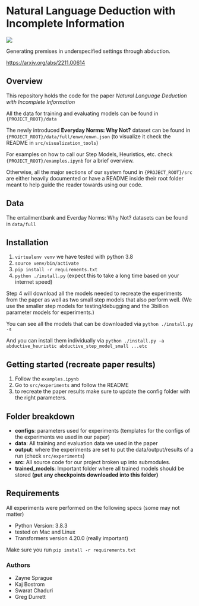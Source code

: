 # Natural Language Deduction with Incomplete Information


<image src="./images/overview.png"></image>

Generating premises in underspecified settings through abduction.

https://arxiv.org/abs/2211.00614

## Overview

This repository holds the code for the paper _Natural Language Deduction with Incomplete Information_

All the data for training and evaluating models can be found in `{PROJECT_ROOT}/data`

The newly introduced **Everyday Norms: Why Not?** dataset can be found in `{PROJECT_ROOT}/data/full/enwn/enwn.json`
(to visualize it check the README in `src/visualization_tools`)

For examples on how to call our Step Models, Heuristics, etc. check `{PROJECT_ROOT}/examples.ipynb` for a brief overview.

Otherwise, all the major sections of our system found in `{PROJECT_ROOT}/src` are either heavily documented or have a
README inside their root folder meant to help guide the reader towards using our code.

## Data

The entailmentbank and Everday Norms: Why Not? datasets can be found in `data/full`

## Installation

1. `virtualenv venv` we have tested with python 3.8
2. `source venv/bin/activate`
3. `pip install -r requirements.txt`
4. `python ./install.py` (expect this to take a long time based on your internet speed)

Step 4 will download all the models needed to recreate the experiments from the paper as well as two small step models
that also perform well.  (We use the smaller step models for testing/debugging and the 3billion parameter models for
experiments.)

You can see all the models that can be downloaded via
`python ./install.py -s` 

And you can install them individually via
`python ./install.py -a abductive_heuristic abductive_step_model_small ...etc`

## Getting started (recreate paper results)

1. Follow the `examples.ipynb`
2. Go to `src/experiments` and follow the README
3. to recreate the paper results make sure to update the config folder with the right parameters.


## Folder breakdown
- **configs**: parameters used for experiments (templates for the configs of the experiments we used in our paper)
- **data**: All training and evaluation data we used in the paper
- **output**: where the experiments are set to put the data/output/results of a run (check `src/experiments`)
- **src**: All source code for our project broken up into submodules.
- **trained_models**: Important folder where all trained models should be stored **(put any checkpoints downloaded into this folder)**

## Requirements
All experiments were performed on the following specs (some may not matter)

- Python Version: 3.8.3
- tested on Mac and Linux
- Transformers version 4.20.0 (really important)

Make sure you run `pip install -r requirements.txt`

### Authors
- Zayne Sprague
- Kaj Bostrom
- Swarat Chaduri
- Greg Durrett


